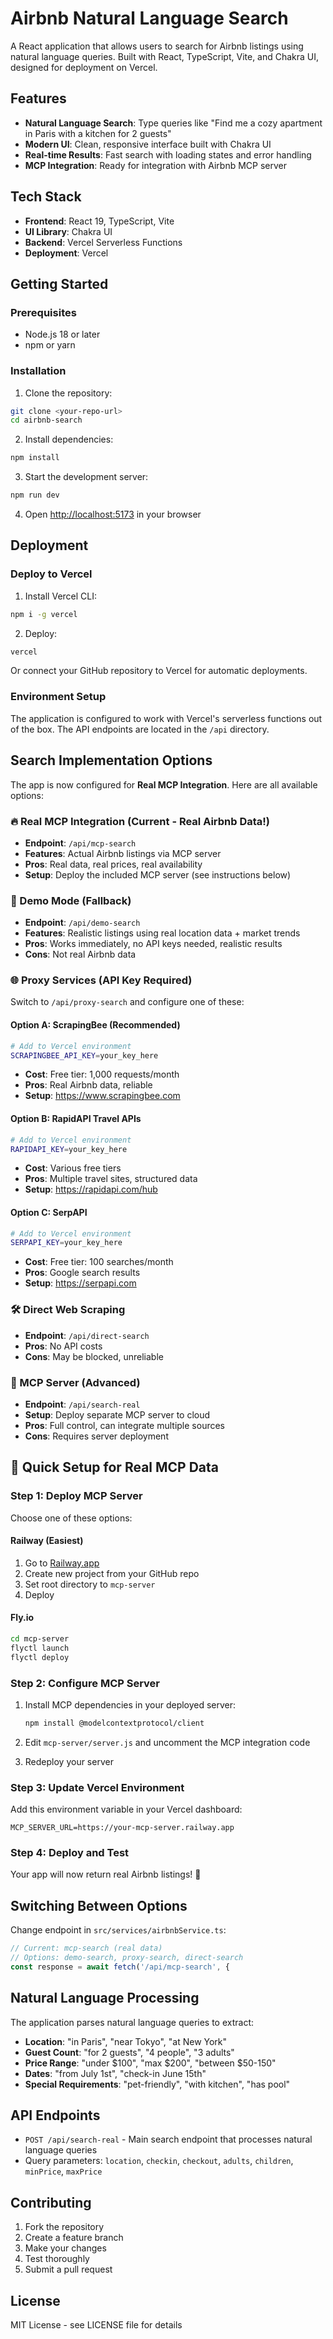 # Airbnb Natural Language Search

A React application that allows users to search for Airbnb listings using natural language queries. Built with React, TypeScript, Vite, and Chakra UI, designed for deployment on Vercel.

## Features

- **Natural Language Search**: Type queries like "Find me a cozy apartment in Paris with a kitchen for 2 guests"
- **Modern UI**: Clean, responsive interface built with Chakra UI
- **Real-time Results**: Fast search with loading states and error handling
- **MCP Integration**: Ready for integration with Airbnb MCP server

## Tech Stack

- **Frontend**: React 19, TypeScript, Vite
- **UI Library**: Chakra UI
- **Backend**: Vercel Serverless Functions
- **Deployment**: Vercel

## Getting Started

### Prerequisites

- Node.js 18 or later
- npm or yarn

### Installation

1. Clone the repository:
```bash
git clone <your-repo-url>
cd airbnb-search
```

2. Install dependencies:
```bash
npm install
```

3. Start the development server:
```bash
npm run dev
```

4. Open [http://localhost:5173](http://localhost:5173) in your browser

## Deployment

### Deploy to Vercel

1. Install Vercel CLI:
```bash
npm i -g vercel
```

2. Deploy:
```bash
vercel
```

Or connect your GitHub repository to Vercel for automatic deployments.

### Environment Setup

The application is configured to work with Vercel's serverless functions out of the box. The API endpoints are located in the `/api` directory.

## Search Implementation Options

The app is now configured for **Real MCP Integration**. Here are all available options:

### 🔥 Real MCP Integration (Current - Real Airbnb Data!)
- **Endpoint**: `/api/mcp-search`
- **Features**: Actual Airbnb listings via MCP server
- **Pros**: Real data, real prices, real availability
- **Setup**: Deploy the included MCP server (see instructions below)

### 🎯 Demo Mode (Fallback)
- **Endpoint**: `/api/demo-search`
- **Features**: Realistic listings using real location data + market trends
- **Pros**: Works immediately, no API keys needed, realistic results
- **Cons**: Not real Airbnb data

### 🌐 Proxy Services (API Key Required)
Switch to `/api/proxy-search` and configure one of these:

#### Option A: ScrapingBee (Recommended)
```bash
# Add to Vercel environment
SCRAPINGBEE_API_KEY=your_key_here
```
- **Cost**: Free tier: 1,000 requests/month
- **Pros**: Real Airbnb data, reliable
- **Setup**: https://www.scrapingbee.com

#### Option B: RapidAPI Travel APIs
```bash
# Add to Vercel environment  
RAPIDAPI_KEY=your_key_here
```
- **Cost**: Various free tiers
- **Pros**: Multiple travel sites, structured data
- **Setup**: https://rapidapi.com/hub

#### Option C: SerpAPI
```bash
# Add to Vercel environment
SERPAPI_KEY=your_key_here  
```
- **Cost**: Free tier: 100 searches/month
- **Pros**: Google search results
- **Setup**: https://serpapi.com

### 🛠️ Direct Web Scraping
- **Endpoint**: `/api/direct-search` 
- **Pros**: No API costs
- **Cons**: May be blocked, unreliable

### 🔧 MCP Server (Advanced)
- **Endpoint**: `/api/search-real`
- **Setup**: Deploy separate MCP server to cloud
- **Pros**: Full control, can integrate multiple sources
- **Cons**: Requires server deployment

## 🚀 Quick Setup for Real MCP Data

### Step 1: Deploy MCP Server
Choose one of these options:

#### Railway (Easiest)
1. Go to [Railway.app](https://railway.app)
2. Create new project from your GitHub repo
3. Set root directory to `mcp-server`
4. Deploy

#### Fly.io
```bash
cd mcp-server
flyctl launch
flyctl deploy
```

### Step 2: Configure MCP Server
1. Install MCP dependencies in your deployed server:
   ```bash
   npm install @modelcontextprotocol/client
   ```

2. Edit `mcp-server/server.js` and uncomment the MCP integration code

3. Redeploy your server

### Step 3: Update Vercel Environment
Add this environment variable in your Vercel dashboard:
```
MCP_SERVER_URL=https://your-mcp-server.railway.app
```

### Step 4: Deploy and Test
Your app will now return real Airbnb listings! 🎉

## Switching Between Options

Change endpoint in `src/services/airbnbService.ts`:
```typescript
// Current: mcp-search (real data)
// Options: demo-search, proxy-search, direct-search
const response = await fetch('/api/mcp-search', {
```

## Natural Language Processing

The application parses natural language queries to extract:

- **Location**: "in Paris", "near Tokyo", "at New York"
- **Guest Count**: "for 2 guests", "4 people", "3 adults"
- **Price Range**: "under $100", "max $200", "between $50-150"
- **Dates**: "from July 1st", "check-in June 15th"
- **Special Requirements**: "pet-friendly", "with kitchen", "has pool"

## API Endpoints

- `POST /api/search-real` - Main search endpoint that processes natural language queries
- Query parameters: `location`, `checkin`, `checkout`, `adults`, `children`, `minPrice`, `maxPrice`

## Contributing

1. Fork the repository
2. Create a feature branch
3. Make your changes
4. Test thoroughly
5. Submit a pull request

## License

MIT License - see LICENSE file for details
